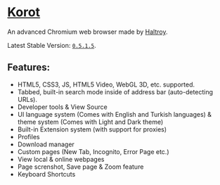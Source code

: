 # [Korot](https://haltroy.com/Korot.html "Korot's Page")
An advanced Chromium web browser made by [Haltroy](https://haltroy.com "Haltroy's Website").

Latest Stable Version: [`0.5.1.5`](https://github.com/Haltroy/Korot/releases/tag/0.5.1.5).


## Features:
 - HTML5, CSS3, JS, HTML5 Video, WebGL 3D, etc. supported.
 - Tabbed, built-in search mode inside of address bar (auto-detecting URLs).
 - Developer tools & View Source
 - UI language system (Comes with English and Turkish languages) & theme system (Comes with Light and Dark theme)
 - Built-in Extension system (with support for proxies)
 - Profiles
 - Download manager
 - Custom pages (New Tab, Incognito, Error Page etc.)
 - View local & online webpages
 - Page screnshot, Save page & Zoom feature
 - Keyboard Shortcuts
 
